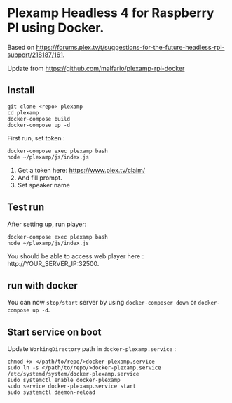 # Plexamp Headless 4 for Raspberry PI using Docker.
Based on <https://forums.plex.tv/t/suggestions-for-the-future-headless-rpi-support/218187/161>.

Update from https://github.com/malfario/plexamp-rpi-docker 

## Install

```
git clone <repo> plexamp
cd plexamp
docker-compose build
docker-compose up -d
```

First run, set token :
```
docker-compose exec plexamp bash
node ~/plexamp/js/index.js
```

1. Get a token here: https://www.plex.tv/claim/
2. And fill prompt.
3. Set speaker name

## Test run
After setting up, run player:
```
docker-compose exec plexamp bash
node ~/plexamp/js/index.js
```

You should be able to access web player here : http://YOUR_SERVER_IP:32500.

## run with docker
You can now `stop/start` server by using `docker-composer down` or `docker-compose up -d`.

## Start service on boot

Update `WorkingDirectory` path in `docker-plexamp.service` :
```
chmod +x </path/to/repo/>docker-plexamp.service
sudo ln -s </path/to/repo/>docker-plexamp.service /etc/systemd/system/docker-plexamp.service
sudo systemctl enable docker-plexamp
sudo service docker-plexamp.service start 
sudo systemctl daemon-reload
```